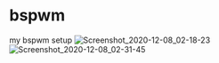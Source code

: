 # bspwm
my bspwm setup
![Screenshot_2020-12-08_02-18-23](https://user-images.githubusercontent.com/65469239/101479332-edcd9080-3949-11eb-9259-f9b3b2c28fdc.png)
![Screenshot_2020-12-08_02-31-45](https://user-images.githubusercontent.com/65469239/101479342-f02fea80-3949-11eb-8e8e-f484ff9e8a00.png)
